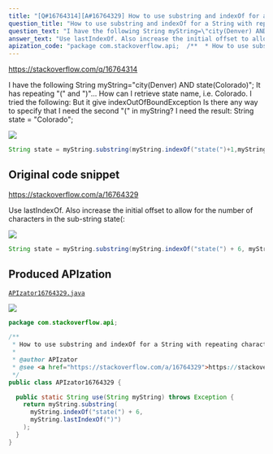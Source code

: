 ```yaml
---
title: "[Q#16764314][A#16764329] How to use substring and indexOf for a String with repeating characters?"
question_title: "How to use substring and indexOf for a String with repeating characters?"
question_text: "I have the following String myString=\"city(Denver) AND state(Colorado)\"; It has repeating \"(\" and \")\"... How can I retrieve state name, i.e. Colorado. I tried the following: But it give indexOutOfBoundException Is there any way to specify that I need the second \"(\" in myString? I need the result: String state = \"Colorado\";"
answer_text: "Use lastIndexOf. Also increase the initial offset to allow for the number of characters in the sub-string state(:"
apization_code: "package com.stackoverflow.api;  /**  * How to use substring and indexOf for a String with repeating characters?  *  * @author APIzator  * @see <a href=\"https://stackoverflow.com/a/16764329\">https://stackoverflow.com/a/16764329</a>  */ public class APIzator16764329 {    public static String use(String myString) throws Exception {     return myString.substring(       myString.indexOf(\"state(\") + 6,       myString.lastIndexOf(\")\")     );   } }"
---
```


https://stackoverflow.com/q/16764314

I have the following String myString=&quot;city(Denver) AND state(Colorado)&quot;;
It has repeating &quot;(&quot; and &quot;)&quot;...
How can I retrieve state name, i.e. Colorado. I tried the following:
But it give indexOutOfBoundException
Is there any way to specify that I need the second &quot;(&quot; in myString?
I need the result: String state = &quot;Colorado&quot;;


<div class="code-logo"><img src="/stackoverflow.png" /></div>

```java
String state = myString.substring(myString.indexOf("state(")+1,myString.indexOf(")"));
```


## Original code snippet

https://stackoverflow.com/a/16764329

Use lastIndexOf. Also increase the initial offset to allow for the number of characters in the sub-string state(:

<div class="code-logo"><img src="/stackoverflow.png" /></div>

```java
String state = myString.substring(myString.indexOf("state(") + 6, myString.lastIndexOf(")"));
```

## Produced APIzation

[`APIzator16764329.java`](https://github.com/pasqualesalza/apization-temp/raw/main/data/search/APIzator16764329.java)

<div class="code-logo"><img src="/apizator.png" /></div>

```java
package com.stackoverflow.api;

/**
 * How to use substring and indexOf for a String with repeating characters?
 *
 * @author APIzator
 * @see <a href="https://stackoverflow.com/a/16764329">https://stackoverflow.com/a/16764329</a>
 */
public class APIzator16764329 {

  public static String use(String myString) throws Exception {
    return myString.substring(
      myString.indexOf("state(") + 6,
      myString.lastIndexOf(")")
    );
  }
}

```